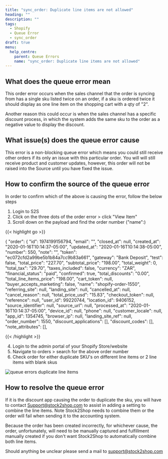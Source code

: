 ```yaml
---
title: "sync_order: Duplicate line items are not allowed"
heading: ""
description: ""
tags: 
  - Shopify
  - Queue Error
  - sync_order
draft: true
menu:
  help_centre:
    parent: Queue Errors
    name: "sync_order: Duplicate line items are not allowed"
---
```


## What does the queue error mean

This order error occurs when the sales channel that the order is syncing from has a single sku listed twice on an order, if a sku is ordered twice it should display as one line item on the shopping cart with a qty of "2".

Another reason this could occur is when the sales channel has a specific discount process, in which the system adds the same sku to the order as a negative value to display the discount.

## What issue(s) does the queue error cause

This error is a non-blocking queue error which means you could still receive other orders if its only an issue with this particular order. You will will still receive product and customer updates, however, this order will not be raised into the Source until you have fixed the issue.

## How to confirm the source of the queue error

In order to confirm which of the above is causing the error, follow the below steps

1. Login to S2S 
2. Click on the three dots of the order error > click "View Item"
3. Scroll down on the payload and find the order number ("name":)

{{< highlight go >}}

{
  "order": {
    "id": 1974199156794,
    "email": "",
    "closed_at": null,
    "created_at": "2020-01-16T10:14:37-05:00",
    "updated_at": "2020-01-16T10:14:38-05:00",
    "number": 550,
    "note": "",
    "token": "ec072cfd2a99be5b1b84a7cc9b83a661",
    "gateway": "Bank Deposit",
    "test": false,
    "total_price": "227.70",
    "subtotal_price": "198.00",
    "total_weight": 0,
    "total_tax": "29.70",
    "taxes_included": false,
    "currency": "ZAR",
    "financial_status": "paid",
    "confirmed": true,
    "total_discounts": "0.00",
    "total_line_items_price": "198.00",
    "cart_token": null,
    "buyer_accepts_marketing": false,
    "name": "shopify-order-1550",
    "referring_site": null,
    "landing_site": null,
    "cancelled_at": null,
    "cancel_reason": null,
    "total_price_usd": "15.83",
    "checkout_token": null,
    "reference": null,
    "user_id": 99220744,
    "location_id": 9406152,
    "source_identifier": null,
    "source_url": null,
    "processed_at": "2020-01-16T10:14:37-05:00",
    "device_id": null,
    "phone": null,
    "customer_locale": null,
    "app_id": 1354745,
    "browser_ip": null,
    "landing_site_ref": null,
    "order_number": 1550,
    "discount_applications": [],
    "discount_codes": [],
    "note_attributes": [],
    
{{< /highlight >}}

4. Login to the admin portal of your Shopify Store/website
5. Navigate to orders > search for the above order number
6. Check order for either duplicate SKU's on different line items or 2 line items with blank skus

![queue errors duplicate line items](/uploads/queue-errors-duplicate-line-items.png?classes=border)

## How to resolve the queue error

If it is the discount app causing the order to duplicate the sku, you will have to contact Support@stock2shop.com to assist in adding a setting to combine the line items. Note Stock2Shop needs to combine them or the order will fail when sending it to the accounting system.

Because the order has been created incorrectly, for whichever cause, the order, unfortunately, will need to be manually captured and fulfillment manually created if you don't want Stock2Shop to automatically combine both line items.

Should anything be unclear please send a mail to support@stock2shop.com